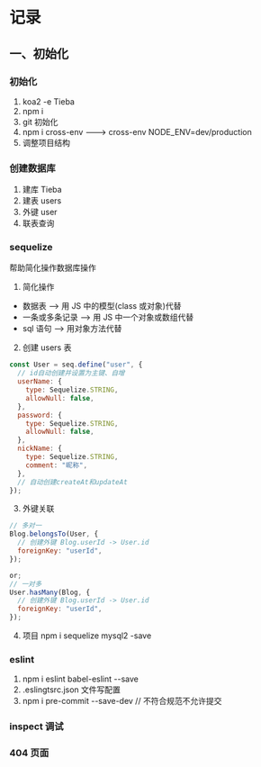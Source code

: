 # 记录

## 一、初始化

### 初始化

1. koa2 -e Tieba
2. npm i
3. git 初始化
4. npm i cross-env ---> cross-env NODE_ENV=dev/production
5. 调整项目结构

### 创建数据库

1. 建库 Tieba
2. 建表 users
3. 外键 user
4. 联表查询

### sequelize

帮助简化操作数据库操作

1. 简化操作

- 数据表 --> 用 JS 中的模型(class 或对象)代替
- 一条或多条记录 --> 用 JS 中一个对象或数组代替
- sql 语句 --> 用对象方法代替

2. 创建 users 表

```js
const User = seq.define("user", {
  // id自动创建并设置为主键、自增
  userName: {
    type: Sequelize.STRING,
    allowNull: false,
  },
  password: {
    type: Sequelize.STRING,
    allowNull: false,
  },
  nickName: {
    type: Sequelize.STRING,
    comment: "昵称",
  },
  // 自动创建createAt和updateAt
});
```

3. 外键关联

```js
// 多对一
Blog.belongsTo(User, {
  // 创建外键 Blog.userId -> User.id
  foreignKey: "userId",
});

or;
// 一对多
User.hasMany(Blog, {
  // 创建外键 Blog.userId -> User.id
  foreignKey: "userId",
});
```

4. 项目
   npm i sequelize mysql2 -save

### eslint

1. npm i eslint babel-eslint --save
2. .eslingtsrc.json 文件写配置
3. npm i pre-commit --save-dev // 不符合规范不允许提交

### inspect 调试

### 404 页面
